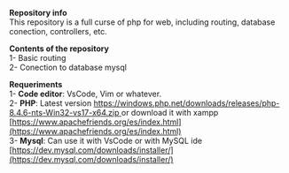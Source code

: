 **Repository info** <br>
This repository is a full curse of php for web, 
including routing, database conection, controllers, etc.

**Contents of the repository** <br>
1- Basic routing <br>
2- Conection to database mysql

**Requeriments** <br>
1- **Code editor**: VsCode, Vim or whatever. <br>
2- **PHP**: Latest version [https://windows.php.net/downloads/releases/php-8.4.6-nts-Win32-vs17-x64.zip ](https://windows.php.net/download#php-8.4)
or download it with xampp [https://www.apachefriends.org/es/index.html](https://www.apachefriends.org/es/index.html) <br>
3- **Mysql**: Can use it with VsCode or with MySQL ide [https://dev.mysql.com/downloads/installer/](https://dev.mysql.com/downloads/installer/)
